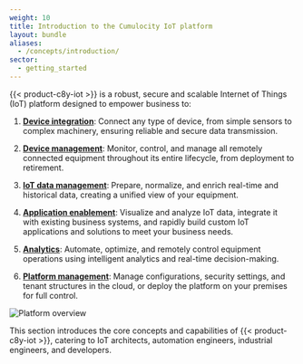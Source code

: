 ```yaml
---
weight: 10
title: Introduction to the Cumulocity IoT platform
layout: bundle
aliases:
  - /concepts/introduction/
sector:
  - getting_started
---
```


{{< product-c8y-iot >}} is a robust, secure and scalable Internet of Things (IoT) platform designed to empower business to:

1. **[Device integration](/concepts/concepts-introduction/#device-integration)**: Connect any type of device, from simple sensors to complex machinery, ensuring reliable and secure data transmission.

2. **[Device management](/concepts/concepts-introduction/#device-management)**: Monitor, control, and manage all remotely connected equipment throughout its entire lifecycle, from deployment to retirement.
    
3. **[IoT data management](/concepts/concepts-introduction/#iot-data-management)**: Prepare, normalize, and enrich real-time and historical data, creating a unified view of your equipment.
    
4. **[Application enablement](/concepts/concepts-introduction/#application-enablement)**: Visualize and analyze IoT data, integrate it with existing business systems, and rapidly build custom IoT applications and solutions to meet your business needs.
    
5. **[Analytics](/concepts/concepts-introduction/#analytics)**: Automate, optimize, and remotely control equipment operations using intelligent analytics and real-time decision-making.

6. **[Platform management](/concepts/concepts-introduction/#platform-management)**: Manage configurations, security settings, and tenant structures in the cloud, or deploy the platform on your premises for full control. 

![Platform overview](/images/concepts-guide/platform_overview.png)

This section introduces the core concepts and capabilities of {{< product-c8y-iot >}}, catering to IoT architects, automation engineers, industrial engineers, and developers.